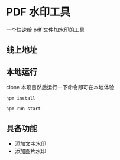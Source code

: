 # PDF 水印工具

一个快速给 pdf 文件加水印的工具

## 线上地址

## 本地运行

clone 本项目然后运行一下命令即可在本地体验

```
npm install

npm run start
```

## 具备功能

- 添加文字水印
- 添加图片水印

